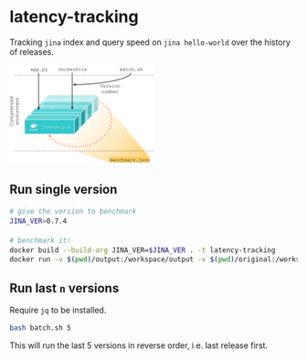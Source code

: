 # latency-tracking

Tracking `jina` index and query speed on `jina hello-world` over the history of releases.

<img src=".github/container-env.png?raw=true" alt="Jina banner" width="50%">

## Run single version

```bash
# give the version to benchmark
JINA_VER=0.7.4

# benchmark it!
docker build --build-arg JINA_VER=$JINA_VER . -t latency-tracking
docker run -v $(pwd)/output:/workspace/output -v $(pwd)/original:/workspace/original latency-tracking
```

## Run last `n` versions

Require `jq` to be installed.

```bash
bash batch.sh 5
```

This will run the last 5 versions in reverse order, i.e. last release first.